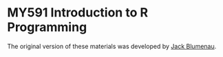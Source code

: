 # MY591 Introduction to R Programming

The original version of these materials was developed by [Jack Blumenau](https://jackblumenau.com/).
